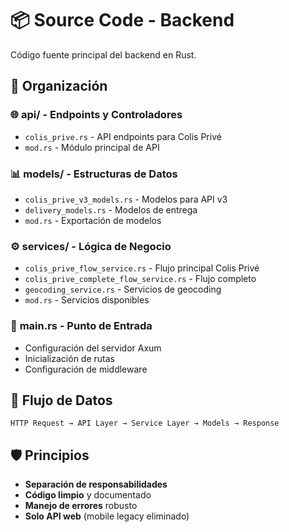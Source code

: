 # 📦 Source Code - Backend

Código fuente principal del backend en Rust.

## 📁 Organización

### 🌐 **api/** - Endpoints y Controladores
- `colis_prive.rs` - API endpoints para Colis Privé
- `mod.rs` - Módulo principal de API

### 📊 **models/** - Estructuras de Datos  
- `colis_prive_v3_models.rs` - Modelos para API v3
- `delivery_models.rs` - Modelos de entrega
- `mod.rs` - Exportación de modelos

### ⚙️ **services/** - Lógica de Negocio
- `colis_prive_flow_service.rs` - Flujo principal Colis Privé
- `colis_prive_complete_flow_service.rs` - Flujo completo
- `geocoding_service.rs` - Servicios de geocoding
- `mod.rs` - Servicios disponibles

### 🚀 **main.rs** - Punto de Entrada
- Configuración del servidor Axum
- Inicialización de rutas
- Configuración de middleware

## 🔄 Flujo de Datos

```
HTTP Request → API Layer → Service Layer → Models → Response
```

## 🛡️ Principios

- **Separación de responsabilidades**
- **Código limpio** y documentado  
- **Manejo de errores** robusto
- **Solo API web** (mobile legacy eliminado)